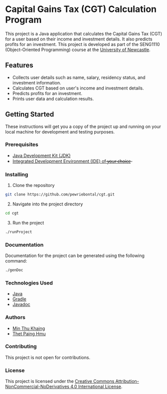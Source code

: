 # Capital Gains Tax (CGT) Calculation Program

This project is a Java application that calculates the Capital Gains Tax (CGT) for a user based on their income and investment details. It also predicts profits for an investment. This project is developed as part of the SENG1110 (Object-Oriented Programming) course at the [University of Newcastle](https://uon.edu.au).

## Features

- Collects user details such as name, salary, residency status, and investment information.
- Calculates CGT based on user's income and investment details.
- Predicts profits for an investment.
- Prints user data and calculation results.

## Getting Started

These instructions will get you a copy of the project up and running on your local machine for development and testing purposes.

### Prerequisites

- [Java Development Kit (JDK)](https://developer.ibm.com/languages/java/semeru-runtimes/downloads/)
- [Integrated Development Environment (IDE) of   ̶y̶o̶u̶r̶ ̶c̶h̶o̶i̶c̶e̶](https://www.jetbrains.com/idea/download/)

### Installing

1. Clone the repository

```sh
git clone https://github.com/pewriebontal/cgt.git
```

2. Navigate into the project directory

```sh
cd cgt
```

3. Run the project

```sh
./runProject
```

### Documentation

Documentation for the project can be generated using the following command:

```sh
./genDoc
```

### Technologies Used

- [Java](https://www.java.com/)
- [Gradle](https://gradle.org/)
- [Javadoc](https://www.oracle.com/technical-resources/articles/java/javadoc-tool.html)

### Authors

- [Min Thu Khaing](https://bontal.net)
- [Thet Paing Hmu](https://github.com/LinVulpes)

### Contributing

This project is not open for contributions.

### License

This project is licensed under the [Creative Commons Attribution-NonCommercial-NoDerivatives 4.0 International License](https://creativecommons.org/licenses/by-nc-nd/4.0/).